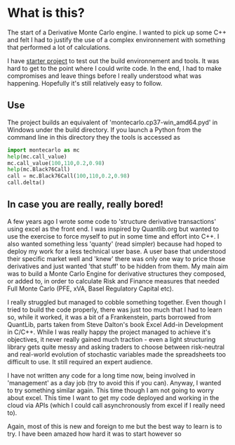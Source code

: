 
# What is this?
The start of a Derivative Monte Carlo engine. I wanted to pick up some C++ and felt I had to justify the use of a complex environnement with something that performed a lot of calculations.

I have [starter project](https://github.com/sjondavey/cmake-starter) to test out the build environnement and tools. It was hard to get to the point where I could write code. In the end, I had to make compromises and leave things before I really understood what was happening. Hopefully it's still relatively easy to follow.

## Use
The project builds an equivalent of 'montecarlo.cp37-win_amd64.pyd' in Windows under the build directory. If you launch a Python from the command line in this directory they the tools is accessed as
```python
import montecarlo as mc
help(mc.call_value)
mc.call_value(100,110,0.2,0.98)
help(mc.Black76Call)
call = mc.Black76Call(100,110,0.2,0.98)
call.delta()
```




## In case you are really, really bored!
A few years ago I wrote some code to 'structure derivative transactions' using excel as the front end. I was inspired by Quantlib.org but wanted to use the exercise to force myself to put in some time and effort into C++. I also wanted something less 'quanty' (read simpler) because had hoped to deploy my work for a less technical user base. A user base that understood their specific market well and 'knew' there was only one way to price those derivatives and just wanted 'that stuff' to be hidden from them. My main aim was to build a Monte Carlo Engine for derivative structures they composed, or added to, in order to calculate Risk and Finance measures that needed Full Monte Carlo (PFE, xVA, Basel Regulatory Capital etc).

I really struggled but managed to cobble something together. Even though I tried to build the code properly, there was just too much that I had to learn so, while it worked, it was a bit of a Frankenstein, parts borrowed from QuantLib, parts taken from Steve Dalton's book Excel Add-in Development in C/C++. While I was really happy the project managed to achieve it's objectives, it never really gained much traction - even a light structuring library gets quite messy and asking traders to choose between risk-neutral and real-world evolution of stochastic variables made the spreadsheets too difficult to use. It still required an expert audience. 

I have not written any code for a long time now, being involved in 'management' as a day job (try to avoid this if you can). Anyway, I wanted to try something similar again. This time though I am not going to worry about excel. This time I want to get my code deployed and working in the cloud via APIs (which I could call asynchronously from excel if I really need to). 

Again, most of this is new and foreign to me but the best way to learn is to try. I have been amazed how hard it was to start however so 

